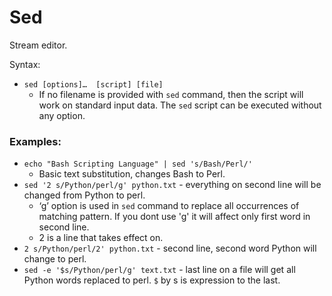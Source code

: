 # Sed 
Stream editor.

Syntax:
* `sed [options]…  [script] [file]`
	* If no filename is provided with `sed` command, then the script will work on standard input data. The `sed` script can be executed without any option.

### Examples:

* `echo "Bash Scripting Language" | sed 's/Bash/Perl/'` 
	* Basic text substitution, changes Bash to Perl.
* `sed '2 s/Python/perl/g' python.txt` - everything on second line will be changed from Python to perl.
	* ‘g’ option is used in `sed` command to replace all occurrences of matching pattern. If you dont use 'g' it will affect only first word in second line.
	* 2 is a line that takes effect on.
* `2 s/Python/perl/2' python.txt` - second line, second word Python will change to perl.
* `sed -e '$s/Python/perl/g' text.txt` - last line on a file will get all Python words replaced to perl. `$` by s is expression to the last.

